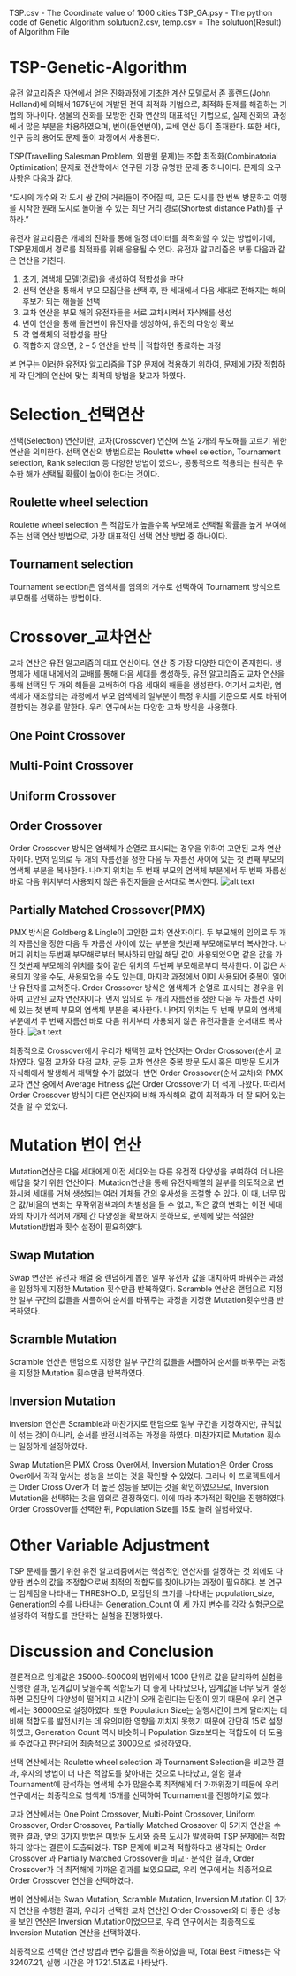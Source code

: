 TSP.csv - The Coordinate value of 1000 cities
TSP_GA.psy - The python code of Genetic Algorithm
solutuon2.csv, temp.csv = The solutuon(Result) of Algorithm File

# TSP-Genetic-Algorithm
유전 알고리즘은 자연에서 얻은 진화과정에 기초한 계산 모델로서 존 홀랜드(John Holland)에 의해서 1975년에 개발된 전역 최적화 기법으로, 최적화 문제를 해결하는 기법의 하나이다. 생물의 진화를 모방한 진화 연산의 대표적인 기법으로, 실제 진화의 과정에서 많은 부분을 차용하였으며, 변이(돌연변이), 교배 연산 등이 존재한다. 또한 세대, 인구 등의 용어도 문제 풀이 과정에서 사용된다. 


TSP(Travelling Salesman Problem, 외판원 문제)는 조합 최적화(Combinatorial Optimization) 문제로 전산학에서 연구된 가장 유명한 문제 중 하나이다. 문제의 요구 사항은 다음과 같다.

“도시의 개수와 각 도시 쌍 간의 거리들이 주어질 때, 모든 도시를 한 번씩 방문하고 여행을 시작한 원래 도시로 돌아올 수 있는 최단 거리 경로(Shortest distance Path)를 구하라.”


유전자 알고리즘은 개체의 진화를 통해 일정 데이터를 최적화할 수 있는 방법이기에, TSP문제에서 경로를 최적화를 위해 응용될 수 있다. 유전자 알고리즘은 보통 다음과 같은 연산을 거친다. 

1. 초기, 염색체 모델(경로)을 생성하여 적합성을 판단 
2. 선택 연산을 통해서 부모 모집단을 선택 후, 한 세대에서 다음 세대로 전해지는 해의 후보가 되는 해들을 선택
3. 교차 연산을 부모 해의 유전자들을 서로 교차시켜서 자식해를 생성
4. 변이 연산을 통해 돌연변이 유전자를 생성하여, 유전의 다양성 확보 
5. 각 염색체의 적합성을 판단 
6. 적합하지 않으면, 2 – 5 연산을 반복 || 적합하면 종료하는 과정 

본 연구는 이러한 유전자 알고리즘을 TSP 문제에 적용하기 위하여, 문제에 가장 적합하게 각 단계의 연산에 맞는 최적의 방법을 찾고자 하였다.

# Selection_선택연산
선택(Selection) 연산이란, 교차(Crossover) 연산에 쓰일 2개의 부모해를 고르기 위한 연산을 의미한다. 선택 연산의 방법으로는 Roulette wheel selection, Tournament selection, Rank selection 등 다양한 방법이 있으나, 공통적으로 적용되는 원칙은 우수한 해가 선택될 확률이 높아야 한다는 것이다.

## Roulette wheel selection
Roulette wheel selection 은 적합도가 높을수록 부모해로 선택될 확률을 높게 부여해주는 선택 연산 방법으로, 가장 대표적인 선택 연산 방법 중 하나이다. 

## Tournament selection
Tournament selection은 염색체를 임의의 개수로 선택하여 Tournament 방식으로 부모해를 선택하는 방법이다.

# Crossover_교차연산
교차 연산은 유전 알고리즘의 대표 연산이다. 연산 중 가장 다양한 대안이 존재한다. 생명체가 세대 내에서의 교배를 통해 다음 세대를 생성하듯, 유전 알고리즘도 교차 연산을 통해 선택된 두 개의 해들을 교배하여 다음 세대의 해들을 생성한다. 여기서 교차란, 염색체가 재조합되는 과정에서 부모 염색체의 일부분이 특정 위치를 기준으로 서로 바뀌어 결합되는 경우를 말한다. 우리 연구에서는 다양한 교차 방식을 사용했다.

## One Point Crossover

## Multi-Point Crossover

## Uniform Crossover

## Order Crossover
Order Crossover 방식은 염색체가 순열로 표시되는 경우을 위하여 고안된 교차 연산자이다. 먼저 임의로 두 개의 자름선을 정한 다음 두 자름선 사이에 있는 첫 번째 부모의 염색체 부분을 복사한다. 나머지 위치는 두 번째 부모의 염색체 부분에서 두 번째 자름선 바로 다음 위치부터 사용되지 않은 유전자들을 순서대로 복사한다. 
![alt text](https://www.researchgate.net/profile/Shuihua-Wang/publication/282998951/figure/fig4/AS:433588496801795@1480386961920/An-example-of-order-crossover.png)

## Partially Matched Crossover(PMX)
PMX 방식은 Goldberg & Lingle이 고안한 교차 연산자이다. 두 부모해의 임의로 두 개의 자름선을 정한 다음 두 자름선 사이에 있는 부분을 첫번째 부모해로부터 복사한다. 나머지 위치는 두번째 부모해로부터 복사하되 만일 해당 값이 사용되었으면 같은 값을 가진 첫번째 부모해의 위치를 찾아 같은 위치의 두번째 부모해로부터 복사한다. 이 값은 사용되지 않을 수도, 사용되었을 수도 있는데, 마지막 과정에서 이미 사용되어 중복이 일어난 유전자를 고쳐준다. 
Order Crossover 방식은 염색체가 순열로 표시되는 경우을 위하여 고안된 교차 연산자이다. 먼저 임의로 두 개의 자름선을 정한 다음 두 자름선 사이에 있는 첫 번째 부모의 염색체 부분을 복사한다. 나머지 위치는 두 번째 부모의 염색체 부분에서 두 번째 자름선 바로 다음 위치부터 사용되지 않은 유전자들을 순서대로 복사한다. 
![alt text](https://i.stack.imgur.com/ArNsG.png)

최종적으로 Crossover에서 우리가 채택한 교차 연산자는 Order Crossover(순서 교차)였다. 일점 교차와 다점 교차, 균등 교차 연산은 중복 방문 도시 혹은 미방문 도시가 자식해에서 발생해서 채택할 수가 없었다. 반면 Order Crossover(순서 교차)와 PMX 교차 연산 중에서 Average Fitness 값은 Order Crossover가 더 적게 나왔다. 따라서 Order Crossover 방식이 다른 연산자의 비해 자식해의 값이 최적화가 더 잘 되어 있는 것을 알 수 있었다. 

# Mutation 변이 연산
Mutation연산은 다음 세대에게 이전 세대와는 다른 유전적 다양성을 부여하여 더 나은 해답을 찾기 위한 연산이다. Mutation연산을 통해 유전자배열의 일부를 의도적으로 변화시켜 세대를 거쳐 생성되는 여러 개체들 간의 유사성을 조절할 수 있다. 이 때, 너무 많은 값/비율의 변화는 무작위검색과의 차별성을 둘 수 없고, 적은 값의 변화는 이전 세대와의 차이가 적어져 개체 간 다양성을 확보하지 못하므로, 문제에 맞는 적절한 Mutation방법과 횟수 설정이 필요하였다. 

## Swap Mutation
Swap 연산은 유전자 배열 중 랜덤하게 뽑힌 일부 유전자 값을 대치하여 바꿔주는 과정을 일정하게 지정한 Mutation 횟수만큼 반복하였다. Scramble 연산은 랜덤으로 지정한 일부 구간의 값들을 셔플하여 순서를 바꿔주는 과정을 지정한 Mutation횟수만큼 반복하였다. 

## Scramble Mutation
Scramble 연산은 랜덤으로 지정한 일부 구간의 값들을 셔플하여 순서를 바꿔주는 과정을 지정한 Mutation 횟수만큼 반복하였다.

## Inversion Mutation
Inversion 연산은 Scramble과 마찬가지로 랜덤으로 일부 구간을 지정하지만, 규칙없이 섞는 것이 아니라, 순서를 반전시켜주는 과정을 하였다. 마찬가지로 Mutation 횟수는 일정하게 설정하였다. 


Swap Mutation은 PMX Cross Over에서, Inversion Mutation은 Order Cross Over에서 각각 앞서는 성능을 보이는 것을 확인할 수 있었다. 그러나 이 프로젝트에서는 Order Cross Over가 더 높은 성능을 보이는 것을 확인하였으므로, Inversion Mutation을 선택하는 것을 임의로 결정하였다. 이에 따라 추가적인 확인을 진행하였다. Order CrossOver를 선택한 뒤, Population Size를 15로 늘려 실험하였다.

# Other Variable Adjustment
TSP 문제를 풀기 위한 유전 알고리즘에서는 핵심적인 연산자를 설정하는 것 외에도 다양한 변수의 값을 조정함으로써 최적의 적합도를 찾아나가는 과정이 필요하다. 본 연구는 임계점을 나타내는 THRESHOLD, 모집단의 크기를 나타내는 population_size, Generation의 수를 나타내는 Generation_Count 이 세 가지 변수를 각각 실험군으로 설정하여 적합도를 판단하는 실험을 진행하였다.


# Discussion and Conclusion

결론적으로 임계값은 35000~50000의 범위에서 1000 단위로 값을 달리하여 실험을 진행한 결과, 임계값이 낮을수록 적합도가 더 좋게 나타났으나, 임계값을 너무 낮게 설정하면 모집단의 다양성이 떨어지고 시간이 오래 걸린다는 단점이 있기 때문에 우리 연구에서는 36000으로 설정하였다. 또한 Population Size는 실행시간이 크게 달라지는 데 비해 적합도를 발전시키는 데 유의미한 영향을 끼치지 못했기 때문에 간단히 15로 설정하였고, Generation Count 역시 비슷하나 Population Size보다는 적합도에 더 도움을 주었다고 판단되어 최종적으로 3000으로 설정하였다.

선택 연산에서는 Roulette wheel selection 과 Tournament Selection을 비교한 결과, 후자의 방법이 더 나은 적합도를 찾아내는 것으로 나타났고, 실험 결과 Tournament에 참석하는 염색체 수가 많을수록 최적해에 더 가까워졌기 때문에 우리 연구에서는 최종적으로 염색체 15개를 선택하여 Tournament를 진행하기로 했다.

교차 연산에서는 One Point Crossover, Multi-Point Crossover, Uniform Crossover, Order Crossover, Partially Matched Crossover 이 5가지 연산을 수행한 결과, 앞의 3가지 방법은 미방문 도시와 중복 도시가 발생하여 TSP 문제에는 적합하지 않다는 결론이 도출되었다. TSP 문제에 비교적 적합하다고 생각되는 Order Crossover 과 Partially Matched Crossover을 비교 · 분석한 결과, Order Crossover가 더 최적해에 가까운 결과를 보였으므로, 우리 연구에서는 최종적으로 Order Crossover 연산을 선택하였다.

변이 연산에서는 Swap Mutation, Scramble Mutation, Inversion Mutation 이 3가지 연산을 수행한 결과, 우리가 선택한 교차 연산인 Order Crossover와 더 좋은 성능을 보인 연산은 Inversion Mutation이었으므로, 우리 연구에서는 최종적으로 Inversion Mutation 연산을 선택하였다.


최종적으로 선택한 연산 방법과 변수 값들을 적용하였을 때, Total Best Fitness는 약 32407.21, 실행 시간은 약 1721.51초로 나타났다.

